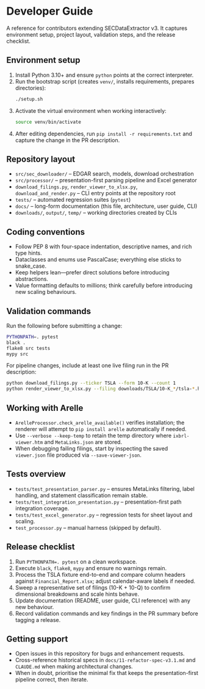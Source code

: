 # Developer Guide

A reference for contributors extending SECDataExtractor v3. It captures environment
setup, project layout, validation steps, and the release checklist.

## Environment setup
1. Install Python 3.10+ and ensure `python` points at the correct interpreter.
2. Run the bootstrap script (creates `venv/`, installs requirements, prepares
   directories):
   ```bash
   ./setup.sh
   ```
3. Activate the virtual environment when working interactively:
   ```bash
   source venv/bin/activate
   ```
4. After editing dependencies, run `pip install -r requirements.txt` and capture the
   change in the PR description.

## Repository layout
- `src/sec_downloader/` – EDGAR search, models, download orchestration
- `src/processor/` – presentation-first parsing pipeline and Excel generator
- `download_filings.py`, `render_viewer_to_xlsx.py`, `download_and_render.py` – CLI
  entry points at the repository root
- `tests/` – automated regression suites (`pytest`)
- `docs/` – long-form documentation (this file, architecture, user guide, CLI)
- `downloads/`, `output/`, `temp/` – working directories created by CLIs

## Coding conventions
- Follow PEP 8 with four-space indentation, descriptive names, and rich type hints.
- Dataclasses and enums use PascalCase; everything else sticks to snake_case.
- Keep helpers lean—prefer direct solutions before introducing abstractions.
- Value formatting defaults to millions; think carefully before introducing new
  scaling behaviours.

## Validation commands
Run the following before submitting a change:
```bash
PYTHONPATH=. pytest
black .
flake8 src tests
mypy src
```
For pipeline changes, include at least one live filing run in the PR description:
```bash
python download_filings.py --ticker TSLA --form 10-K --count 1
python render_viewer_to_xlsx.py --filing downloads/TSLA/10-K_*/tsla-*.htm --out output/tsla.xlsx
```

## Working with Arelle
- `ArelleProcessor.check_arelle_available()` verifies installation; the renderer will
  attempt to `pip install arelle` automatically if needed.
- Use `--verbose --keep-temp` to retain the temp directory where `ixbrl-viewer.htm`
  and `MetaLinks.json` are stored.
- When debugging failing filings, start by inspecting the saved `viewer.json` file
  produced via `--save-viewer-json`.

## Tests overview
- `tests/test_presentation_parser.py` – ensures MetaLinks filtering, label handling,
  and statement classification remain stable.
- `tests/test_integration_presentation.py` – presentation-first path integration
  coverage.
- `tests/test_excel_generator.py` – regression tests for sheet layout and scaling.
- `test_processor.py` – manual harness (skipped by default).

## Release checklist
1. Run `PYTHONPATH=. pytest` on a clean workspace.
2. Execute `black`, `flake8`, `mypy` and ensure no warnings remain.
3. Process the TSLA fixture end-to-end and compare column headers against
   `Financial_Report.xlsx`; adjust calendar-aware labels if needed.
4. Sweep a representative set of filings (10-K + 10-Q) to confirm dimensional
   breakdowns and scale hints behave.
5. Update documentation (README, user guide, CLI reference) with any new behaviour.
6. Record validation commands and key findings in the PR summary before tagging a
   release.

## Getting support
- Open issues in this repository for bugs and enhancement requests.
- Cross-reference historical specs in `docs/11-refactor-spec-v3.1.md` and
  `CLAUDE.md` when making architectural changes.
- When in doubt, prioritise the minimal fix that keeps the presentation-first
  pipeline correct, then iterate.
